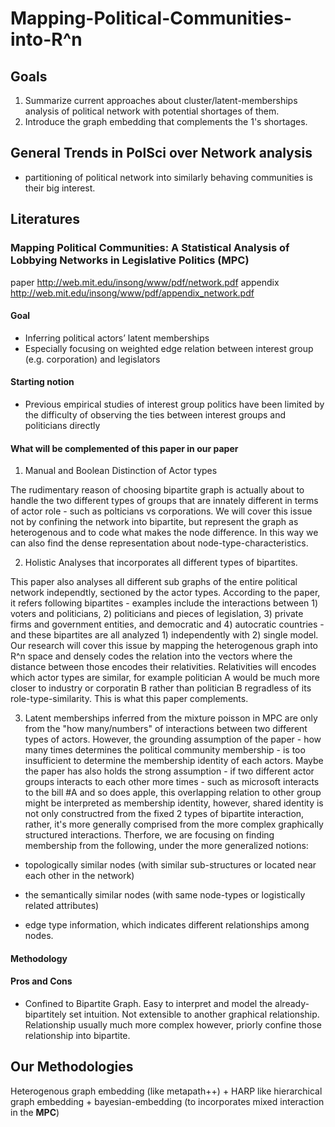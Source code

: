 # Mapping-Political-Communities-into-R^n
## Goals 
1. Summarize current approaches about cluster/latent-memberships analysis of political network with potential shortages of them. 
2. Introduce the graph embedding that complements the 1's shortages.

## General Trends in PolSci over Network analysis
- partitioning of political network into similarly behaving communities is their big interest.

## Literatures
### Mapping Political Communities: A Statistical Analysis of Lobbying Networks in Legislative Politics (MPC)
paper http://web.mit.edu/insong/www/pdf/network.pdf
appendix http://web.mit.edu/insong/www/pdf/appendix_network.pdf

#### Goal
- Inferring political actors’ latent memberships
- Especially focusing on weighted edge relation between interest group (e.g. corporation) and legislators
#### Starting notion
- Previous empirical studies of interest group politics have been limited by the difficulty of observing the ties between interest groups and politicians directly

#### What will be complemented of this paper in our paper
1. Manual and Boolean Distinction of Actor types

The rudimentary reason of choosing bipartite graph is actually about to handle the two different types of groups that are innately different in terms of actor role - such as polticians vs corporations. We will cover this issue not by confining the network into bipartite, but represent the graph as heterogenous and to code what makes the node difference. In this way we can also find the dense representation about node-type-characteristics. 

2. Holistic Analyses that incorporates all different types of bipartites.

This paper also analyses all different sub graphs of the entire political network independtly, sectioned by the actor types.
According to the paper, it refers following bipartites - examples include the interactions between 1) voters and politicians,
2) politicians and pieces of legislation, 3) private firms and government entities, and democratic and
4) autocratic countries - and these bipartites are all analyzed 1) independently with 2) single model. Our research will cover this issue by mapping the heterogenous graph into R^n space and densely codes the relation into the vectors where the distance between those encodes their relativities. Relativities will encodes which actor types are similar, for example politician A would be much more closer to industry or corporatin B rather than politician B regradless of its role-type-similarity. This is what this paper complements.

3. Latent memberships inferred from the mixture poisson in MPC are only from the "how many/numbers" of interactions between two different types of actors. However, the grounding assumption of the paper - how many times determines the political community membership - is too insufficient to determine the membership identity of each actors. Maybe the paper has also holds the strong assumption - if two different actor groups interacts to each other more times - such as microsoft interacts to the bill #A and so does apple, this overlapping relation to other group might be interpreted as membership identity, however, shared identity is not only constructred from the fixed 2 types of bipartite interaction, rather, it's more generally comprised from the more complex graphically structured interactions. Therfore, we are focusing on finding membership from the following, under the more generalized notions:

  - topologically similar nodes (with similar sub-structures or located near each other in the network)
  
  - the semantically similar nodes (with same node-types or logistically related attributes)
  
  - edge type information, which indicates different relationships among nodes.


#### Methodology
  
#### Pros and Cons
- Confined to Bipartite Graph. Easy to interpret and model the already-bipartitely set intuition. Not extensible to another graphical relationship. Relationship usually much more complex however, priorly confine those relationship into bipartite. 

## Our Methodologies
Heterogenous graph embedding (like metapath++) + HARP like hierarchical graph embedding + bayesian-embedding (to incorporates mixed interaction in the **MPC**)
